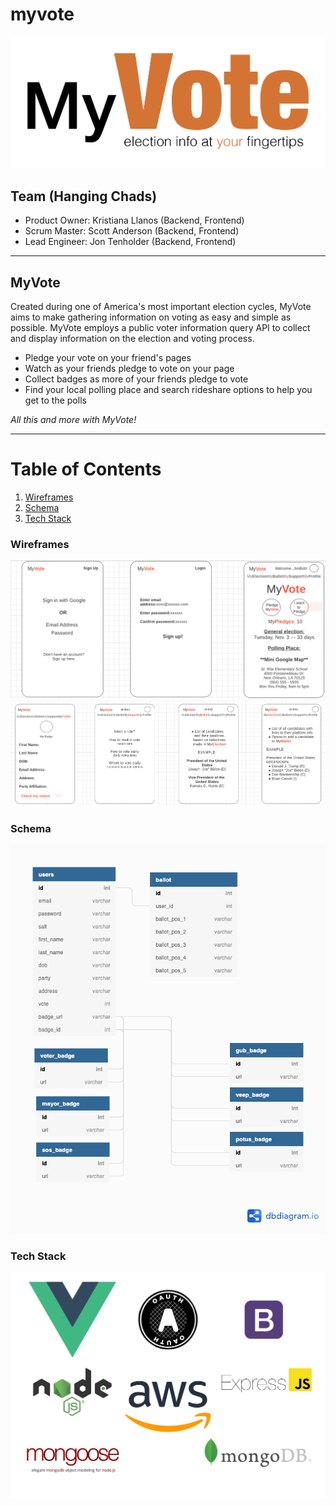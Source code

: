 # myvote

![MyVote Logo](assets/myvote_new_tag.png)

<!-- # MyVote
### Candidate information at your fingertips -->

## Team (Hanging Chads)

- Product Owner: Kristiana Llanos (Backend, Frontend)
- Scrum Master: Scott Anderson (Backend, Frontend)
- Lead Engineer: Jon Tenholder (Backend, Frontend)

---

## MyVote

Created during one of America's most important election cycles, MyVote aims to make gathering information on voting as easy and simple as possible. MyVote employs a public voter information query API to collect and display information on the election and voting process.

- Pledge your vote on your friend's pages
- Watch as your friends pledge to vote on your page
- Collect badges as more of your friends pledge to vote
- Find your local polling place and search rideshare options to help you get to the polls

_All this and more with MyVote!_

---

# Table of Contents

1. [Wireframes](#wireframes)
2. [Schema](#schema)
3. [Tech Stack](#tech-stack)

### Wireframes

![MyVote Wireframe1](assets/wireframe1.png)
![MyVote Wireframe1](assets/wireframe2.png)

### Schema

![Schema](assets/myVote.png)

### Tech Stack

![MyVote Tech_stack](assets/myVote_techstack.jpg)
